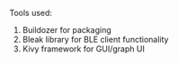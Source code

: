 Tools used:
1. Buildozer for packaging
2. Bleak library for BLE client functionality
3. Kivy framework for GUI/graph UI
